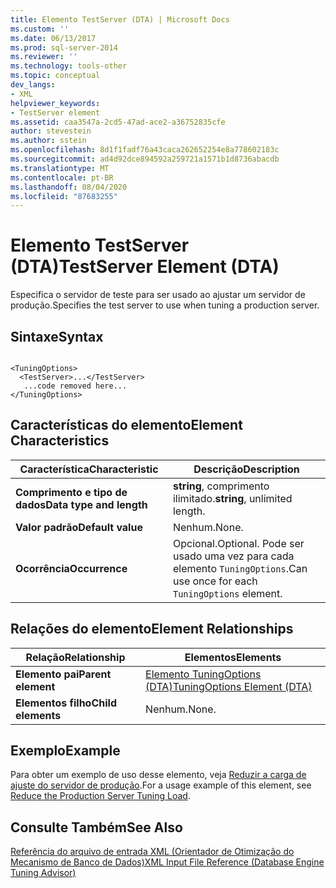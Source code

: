 ```yaml
---
title: Elemento TestServer (DTA) | Microsoft Docs
ms.custom: ''
ms.date: 06/13/2017
ms.prod: sql-server-2014
ms.reviewer: ''
ms.technology: tools-other
ms.topic: conceptual
dev_langs:
- XML
helpviewer_keywords:
- TestServer element
ms.assetid: caa3547a-2cd5-47ad-ace2-a36752835cfe
author: stevestein
ms.author: sstein
ms.openlocfilehash: 8d1f1fadf76a43caca262652254e8a778602183c
ms.sourcegitcommit: ad4d92dce894592a259721a1571b1d8736abacdb
ms.translationtype: MT
ms.contentlocale: pt-BR
ms.lasthandoff: 08/04/2020
ms.locfileid: "87683255"
---
```

# <a name="testserver-element-dta"></a><span data-ttu-id="5be57-102">Elemento TestServer (DTA)</span><span class="sxs-lookup"><span data-stu-id="5be57-102">TestServer Element (DTA)</span></span>
  <span data-ttu-id="5be57-103">Especifica o servidor de teste para ser usado ao ajustar um servidor de produção.</span><span class="sxs-lookup"><span data-stu-id="5be57-103">Specifies the test server to use when tuning a production server.</span></span>  
  
## <a name="syntax"></a><span data-ttu-id="5be57-104">Sintaxe</span><span class="sxs-lookup"><span data-stu-id="5be57-104">Syntax</span></span>  
  
```  
  
<TuningOptions>  
  <TestServer>...</TestServer>  
   ...code removed here...  
</TuningOptions>  
```  
  
## <a name="element-characteristics"></a><span data-ttu-id="5be57-105">Características do elemento</span><span class="sxs-lookup"><span data-stu-id="5be57-105">Element Characteristics</span></span>  
  
|<span data-ttu-id="5be57-106">Característica</span><span class="sxs-lookup"><span data-stu-id="5be57-106">Characteristic</span></span>|<span data-ttu-id="5be57-107">Descrição</span><span class="sxs-lookup"><span data-stu-id="5be57-107">Description</span></span>|  
|--------------------|-----------------|  
|<span data-ttu-id="5be57-108">**Comprimento e tipo de dados**</span><span class="sxs-lookup"><span data-stu-id="5be57-108">**Data type and length**</span></span>|<span data-ttu-id="5be57-109">**string**, comprimento ilimitado.</span><span class="sxs-lookup"><span data-stu-id="5be57-109">**string**, unlimited length.</span></span>|  
|<span data-ttu-id="5be57-110">**Valor padrão**</span><span class="sxs-lookup"><span data-stu-id="5be57-110">**Default value**</span></span>|<span data-ttu-id="5be57-111">Nenhum.</span><span class="sxs-lookup"><span data-stu-id="5be57-111">None.</span></span>|  
|<span data-ttu-id="5be57-112">**Ocorrência**</span><span class="sxs-lookup"><span data-stu-id="5be57-112">**Occurrence**</span></span>|<span data-ttu-id="5be57-113">Opcional.</span><span class="sxs-lookup"><span data-stu-id="5be57-113">Optional.</span></span> <span data-ttu-id="5be57-114">Pode ser usado uma vez para cada elemento `TuningOptions`.</span><span class="sxs-lookup"><span data-stu-id="5be57-114">Can use once for each `TuningOptions` element.</span></span>|  
  
## <a name="element-relationships"></a><span data-ttu-id="5be57-115">Relações do elemento</span><span class="sxs-lookup"><span data-stu-id="5be57-115">Element Relationships</span></span>  
  
|<span data-ttu-id="5be57-116">Relação</span><span class="sxs-lookup"><span data-stu-id="5be57-116">Relationship</span></span>|<span data-ttu-id="5be57-117">Elementos</span><span class="sxs-lookup"><span data-stu-id="5be57-117">Elements</span></span>|  
|------------------|--------------|  
|<span data-ttu-id="5be57-118">**Elemento pai**</span><span class="sxs-lookup"><span data-stu-id="5be57-118">**Parent element**</span></span>|[<span data-ttu-id="5be57-119">Elemento TuningOptions &#40;DTA&#41;</span><span class="sxs-lookup"><span data-stu-id="5be57-119">TuningOptions Element &#40;DTA&#41;</span></span>](tuningoptions-element-dta.md)|  
|<span data-ttu-id="5be57-120">**Elementos filho**</span><span class="sxs-lookup"><span data-stu-id="5be57-120">**Child elements**</span></span>|<span data-ttu-id="5be57-121">Nenhum.</span><span class="sxs-lookup"><span data-stu-id="5be57-121">None.</span></span>|  
  
## <a name="example"></a><span data-ttu-id="5be57-122">Exemplo</span><span class="sxs-lookup"><span data-stu-id="5be57-122">Example</span></span>  
 <span data-ttu-id="5be57-123">Para obter um exemplo de uso desse elemento, veja [Reduzir a carga de ajuste do servidor de produção](../../relational-databases/performance/reduce-the-production-server-tuning-load.md).</span><span class="sxs-lookup"><span data-stu-id="5be57-123">For a usage example of this element, see [Reduce the Production Server Tuning Load](../../relational-databases/performance/reduce-the-production-server-tuning-load.md).</span></span>  
  
## <a name="see-also"></a><span data-ttu-id="5be57-124">Consulte Também</span><span class="sxs-lookup"><span data-stu-id="5be57-124">See Also</span></span>  
 [<span data-ttu-id="5be57-125">Referência do arquivo de entrada XML &#40;Orientador de Otimização do Mecanismo de Banco de Dados&#41;</span><span class="sxs-lookup"><span data-stu-id="5be57-125">XML Input File Reference &#40;Database Engine Tuning Advisor&#41;</span></span>](xml-input-file-reference-database-engine-tuning-advisor.md)  
  
  

